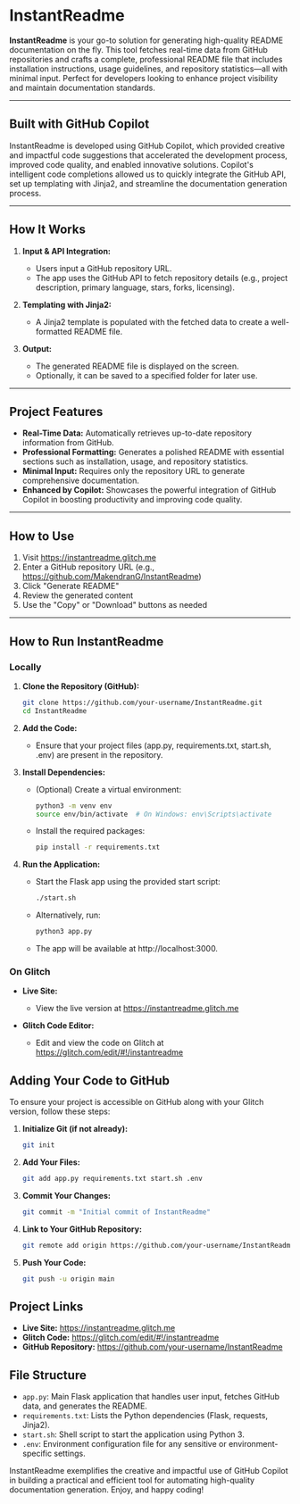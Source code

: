 # InstantReadme

**InstantReadme** is your go-to solution for generating high-quality README documentation on the fly. This tool fetches real-time data from GitHub repositories and crafts a complete, professional README file that includes installation instructions, usage guidelines, and repository statistics—all with minimal input. Perfect for developers looking to enhance project visibility and maintain documentation standards.

---

## Built with GitHub Copilot

InstantReadme is developed using GitHub Copilot, which provided creative and impactful code suggestions that accelerated the development process, improved code quality, and enabled innovative solutions. Copilot's intelligent code completions allowed us to quickly integrate the GitHub API, set up templating with Jinja2, and streamline the documentation generation process.

---

## How It Works

1. **Input & API Integration:**  
   - Users input a GitHub repository URL.
   - The app uses the GitHub API to fetch repository details (e.g., project description, primary language, stars, forks, licensing).

2. **Templating with Jinja2:**  
   - A Jinja2 template is populated with the fetched data to create a well-formatted README file.

3. **Output:**  
   - The generated README file is displayed on the screen.
   - Optionally, it can be saved to a specified folder for later use.

---

## Project Features

- **Real-Time Data:** Automatically retrieves up-to-date repository information from GitHub.
- **Professional Formatting:** Generates a polished README with essential sections such as installation, usage, and repository statistics.
- **Minimal Input:** Requires only the repository URL to generate comprehensive documentation.
- **Enhanced by Copilot:** Showcases the powerful integration of GitHub Copilot in boosting productivity and improving code quality.

---

## How to Use

1. Visit https://instantreadme.glitch.me
2. Enter a GitHub repository URL (e.g., https://github.com/MakendranG/InstantReadme)
3. Click "Generate README"
4. Review the generated content
5. Use the "Copy" or "Download" buttons as needed

---

## How to Run InstantReadme

### Locally

1. **Clone the Repository (GitHub):**
   ```bash
   git clone https://github.com/your-username/InstantReadme.git
   cd InstantReadme
   ```

2. **Add the Code:**
   - Ensure that your project files (app.py, requirements.txt, start.sh, .env) are present in the repository.

3. **Install Dependencies:**
   - (Optional) Create a virtual environment:
     ```bash
     python3 -m venv env
     source env/bin/activate  # On Windows: env\Scripts\activate
     ```
   - Install the required packages:
     ```bash
     pip install -r requirements.txt
     ```

4. **Run the Application:**
   - Start the Flask app using the provided start script:
     ```bash
     ./start.sh
     ```
   - Alternatively, run:
     ```bash
     python3 app.py
     ```
   - The app will be available at http://localhost:3000.

### On Glitch

- **Live Site:**
  - View the live version at https://instantreadme.glitch.me

- **Glitch Code Editor:**
  - Edit and view the code on Glitch at https://glitch.com/edit/#!/instantreadme

## Adding Your Code to GitHub

To ensure your project is accessible on GitHub along with your Glitch version, follow these steps:

1. **Initialize Git (if not already):**
   ```bash
   git init
   ```

2. **Add Your Files:**
   ```bash
   git add app.py requirements.txt start.sh .env
   ```

3. **Commit Your Changes:**
   ```bash
   git commit -m "Initial commit of InstantReadme"
   ```

4. **Link to Your GitHub Repository:**
   ```bash
   git remote add origin https://github.com/your-username/InstantReadme.git
   ```

5. **Push Your Code:**
   ```bash
   git push -u origin main
   ```

## Project Links

- **Live Site:** https://instantreadme.glitch.me
- **Glitch Code:** https://glitch.com/edit/#!/instantreadme
- **GitHub Repository:** https://github.com/your-username/InstantReadme

## File Structure

- `app.py`: Main Flask application that handles user input, fetches GitHub data, and generates the README.
- `requirements.txt`: Lists the Python dependencies (Flask, requests, Jinja2).
- `start.sh`: Shell script to start the application using Python 3.
- `.env`: Environment configuration file for any sensitive or environment-specific settings.

InstantReadme exemplifies the creative and impactful use of GitHub Copilot in building a practical and efficient tool for automating high-quality documentation generation. Enjoy, and happy coding!
